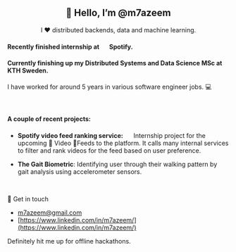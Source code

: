 <h2 style="text-align: center;"> 👋 Hello, I’m @m7azeem </h2>

<div style="text-align: center;">I ❤️ distributed backends, data and machine learning. </div>

#### Recently finished internship at  <img src="https://i0.wp.com/amselcom.de/wp-content/uploads/spotify-logo.png?resize=512%2C512&ssl=1" width="16" height="16"> Spotify.

#### Currently finishing up my Distributed Systems and Data Science MSc at KTH Sweden.

I have worked for around 5 years in various software engineer jobs. 💻 

<br>

#### A couple of recent projects:
- **Spotify video feed ranking service:** <img
src="https://i0.wp.com/amselcom.de/wp-content/uploads/spotify-logo.png?resize=512%2C512&ssl=1"
width="16" height="16"> Internship project for the upcoming 🎉 Video 🎥Feeds to the platform. It calls many internal services to filter and rank videos for the feed based on user preference. 

- **The Gait Biometric**: Identifying user through their walking pattern by gait analysis using accelerometer sensors.

<br>

💬 Get in touch
- [m7azeem@gmail.com](m7azeem@gmail.com)
- [https://www.linkedin.com/in/m7azeem/](https://www.linkedin.com/in/m7azeem/)


Definitely hit me up for offline hackathons. 

<!---
m7azeem/m7azeem is a ✨ special ✨ repository because its `README.md` (this file) appears on your GitHub profile.
You can click the Preview link to take a look at your changes.
--->
